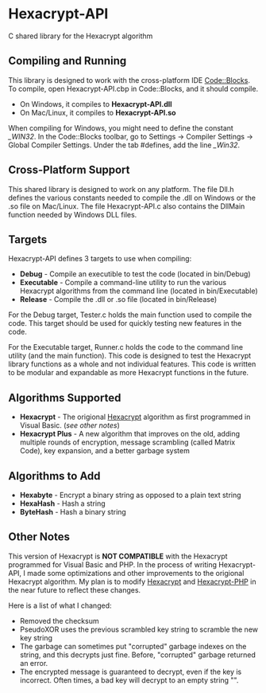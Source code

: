 # Hexacrypt-API
C shared library for the Hexacrypt algorithm

## Compiling and Running
This library is designed to work with the cross-platform IDE [Code::Blocks](http://www.codeblocks.org/). To compile, open Hexacrypt-API.cbp in Code::Blocks, and it should compile.

* On Windows, it compiles to __Hexacrypt-API.dll__
* On Mac/Linux, it compiles to __Hexacrypt-API.so__

When compiling for Windows, you might need to define the constant *\_WIN32*. In the Code::Blocks toolbar, go to Settings -> Compiler Settings -> Global Compiler Settings. Under the tab #defines, add the line *\_Win32*.

## Cross-Platform Support
This shared library is designed to work on any platform. The file Dll.h defines the various constants needed to compile the .dll on Windows or the .so file on Mac/Linux. The file Hexacrypt-API.c also contains the DllMain function needed by Windows DLL files.

## Targets
Hexacrypt-API defines 3 targets to use when compiling:

* **Debug** - Compile an executible to test the code (located in bin/Debug)
* **Executable** - Compile a command-line utility to run the various Hexacrypt algorithms from the command line (located in bin/Executable)
* **Release** - Compile the .dll or .so file (located in bin/Release)

For the Debug target, Tester.c holds the main function used to compile the code. This target should be used for quickly testing new features in the code.

For the Executable target, Runner.c holds the code to the command line utility (and the main function). This code is designed to test the Hexacrypt library functions as a whole and not individual features. This code is written to be modular and expandable as more Hexacrypt functions in the future.


## Algorithms Supported
* **Hexacrypt** - The origional [Hexacrypt](https://github.com/ComprosoftCEO/Hexacrypt/) algorithm as first programmed in Visual Basic. (*see other notes*)
* **Hexacrypt Plus** - A new algorithm that improves on the old, adding multiple rounds of encryption, message scrambling (called Matrix Code), key expansion, and a better garbage system

## Algorithms to Add
*  **Hexabyte** - Encrypt a binary string as opposed to a plain text string
*  **HexaHash** - Hash a string
*  **ByteHash** - Hash a binary string

## Other Notes
This version of Hexacrypt is __NOT COMPATIBLE__ with the Hexacrypt programmed for Visual Basic and PHP. In the process of writing Hexacrypt-API, I made some optimizations and other improvements to the origional Hexacrypt algorithm. My plan is to modify [Hexacrypt](https://github.com/ComprosoftCEO/Hexacrypt/) and [Hexacrypt-PHP](https://github.com/ComprosoftCEO/Hexacrypt-PHP) in the near future to reflect these changes.

Here is a list of what I changed:
* Removed the checksum
* PseudoXOR uses the previous scrambled key string to scramble the new key string
* The garbage can sometimes put "corrupted" garbage indexes on the string, and this decrypts just fine. Before, "corrupted" garbage returned an error.
* The encrypted message is guaranteed to decrypt, even if the key is incorrect. Often times, a bad key will decrypt to an empty string "".
